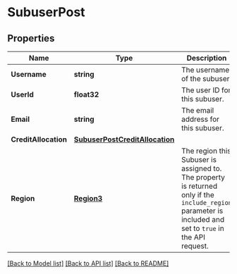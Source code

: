 # SubuserPost

## Properties

Name | Type | Description | Notes
------------ | ------------- | ------------- | -------------
**Username** | **string** | The username of the subuser. |
**UserId** | **float32** | The user ID for this subuser. |
**Email** | **string** | The email address for this subuser. |
**CreditAllocation** | [**SubuserPostCreditAllocation**](SubuserPostCreditAllocation.md) |  |[optional] 
**Region** | [**Region3**](Region3.md) | The region this Subuser is assigned to. The property is returned only if the `include_region` parameter is included and set to `true` in the API request. |[optional] 

[[Back to Model list]](../README.md#documentation-for-models) [[Back to API list]](../README.md#documentation-for-api-endpoints) [[Back to README]](../README.md)


